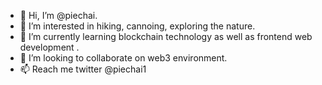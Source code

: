 - 👋 Hi, I’m @piechai. 
- 👀 I’m interested in hiking, cannoing, exploring the nature. 
- 🌱 I’m currently learning blockchain technology as well as frontend web development . 
- 💞️ I’m looking to collaborate on web3 environment. 
- 📫 Reach me twitter @piechai1

<!---
piechai/piechai is a ✨ special ✨ repository because its `README.md` (this file) appears on your GitHub profile.
You can click the Preview link to take a look at your changes.
--->
